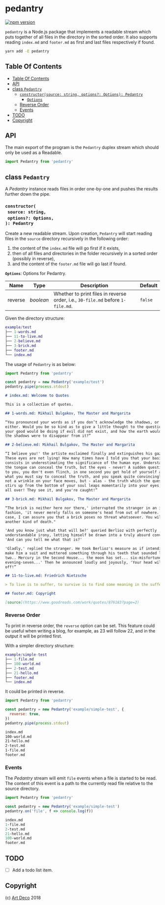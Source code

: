 # pedantry

[![npm version](https://badge.fury.io/js/pedantry.svg)](https://npmjs.org/package/pedantry)

`pedantry` is a Node.js package that implements a readable stream which puts together of all files in the directory in the sorted order. It also supports reading `index.md` and `footer.md` as first and last files respectively if found.

```sh
yarn add -E pedantry
```

## Table Of Contents

- [Table Of Contents](#table-of-contents)
- [API](#api)
- [class `Pedantry`](#class-pedantry)
  * [`constructor(source: string, options?: Options): Pedantry`](#constructorsource-stringoptions-options-pedantry)
    * [`Options`](#options)
  * [Reverse Order](#reverse-order)
  * [Events](#events)
- [TODO](#todo)
- [Copyright](#copyright)

## API

The main export of the program is the `Pedantry` duplex stream which should only be used as a Readable.

```js
import Pedantry from 'pedantry'
```

## class `Pedantry`

A _Pedantry_ instance reads files in order one-by-one and pushes the results further down the pipe.

### `constructor(`<br/>&nbsp;&nbsp;`source: string,`<br/>&nbsp;&nbsp;`options?: Options,`<br/>`): Pedantry`

Create a new readable stream. Upon creation, `Pedantry` will start reading files in the `source` directory recursively in the following order:

1. the content of the `index.md` file will go first if it exists,
1. then of all files and directories in the folder recursively in a sorted order (possibly in reverse),
1. and the content of the `footer.md` file will go last if found.

__<a name="options">`Options`</a>__: Options for Pedantry.

|  Name   |   Type    |                                   Description                                   | Default |
| ------- | --------- | ------------------------------------------------------------------------------- | ------- |
| reverse | _boolean_ | Whether to print files in reverse order, i.e., `30-file.md` before `1-file.md`. | `false` |

Given the directory structure:

```m
example/test
├── 1-words.md
├── 11-to-live.md
├── 2-believe.md
├── 3-brick.md
├── footer.md
└── index.md
```

The usage of `Pedantry` is as below:

```js
import Pedantry from 'pedantry'

const pedantry = new Pedantry('example/test')
pedantry.pipe(process.stdout)
```

```markdown
# index.md: Welcome to Quotes

This is a collection of quotes.

## 1-words.md: Mikhail Bulgakov, The Master and Margarita

“You pronounced your words as if you don’t acknowledge the shadows, or the evil
either. Would you be so kind as to give a little thought to the question of what
your good would be doing if evil did not exist, and how the earth would look if
the shadows were to disappear from it?”

## 2-believe.md: Mikhail Bulgakov, The Master and Margarita

“I believe you!' the artiste exclaimed finally and extinguishes his gaze. 'I do!
These eyes are not lying! How many times have I told you that your basic error
consists in underestimating the significance of the human eye. Understand that
the tongue can conceal the truth, but the eyes - never! A sudden question is put
to you, you don't even flinch, in one second you get hold of yourself and know
what you must say to conceal the truth, and you speak quite convincingly, and
not a wrinkle on your face moves, but - alas - the truth which the question
stirs up from the bottom of your soul leaps momentarily into your eyes, and it's
all over! They see it, and you're caught!”

## 3-brick.md: Mikhail Bulgakov, The Master and Margarita

“The brick is neither here nor there,' interrupted the stranger in an imposing
fashion, 'it never merely falls on someone's head from out of nowhere. In your
case, I can assure you that a brick poses no threat whatsoever. You will die
another kind of death."

'And you know just what that will be?' queried Berlioz with perfectly
understandable irony, letting himself be drawn into a truly absurd conversation.
'And can you tell me what that is?'

'Gladly,' replied the stranger. He took Berlioz's measure as if intending to
make him a suit and muttered something through his teeth that sounded like 'One,
two.. Mercury in the Second House... the moon has set... six-misfortune...
evening-seven...' Then he announced loudly and joyously, 'Your head will be cut
off!”

## 11-to-live.md: Friedrich Nietzsche

> To live is to suffer, to survive is to find some meaning in the suffering.

## footer.md: Copyright

[source](https://www.goodreads.com/work/quotes/876183?page=2)
```

### Reverse Order

To print in reverse order, the `reverse` option can be set. This feature could be useful when writing a blog, for example, as 23 will follow 22, and in the output it will be printed first.

With a simpler directory structure:

```m
example/simple-test
├── 1-file.md
├── 100-world.md
├── 2-test.md
├── 21-hello.md
├── footer.md
└── index.md
```

It could be printed in reverse.

```js
import Pedantry from 'pedantry'

const pedantry = new Pedantry('example/simple-test', {
  reverse: true,
})
pedantry.pipe(process.stdout)
```

```markdown
index.md
100-world.md
21-hello.md
2-test.md
1-file.md
footer.md
```

### Events

The _Pedantry_ stream will emit `file` events when a file is started to be read. The content of this event is a path to the currently read file relative to the source directory.

```js
import Pedantry from 'pedantry'

const pedantry = new Pedantry('example/simple-test')
pedantry.on('file', f => console.log(f))
```

```fs
index.md
1-file.md
2-test.md
21-hello.md
100-world.md
footer.md
```

## TODO

- [ ] Add a todo list item.

## Copyright

(c) [Art Deco][1] 2018

[1]: https://artdeco.bz